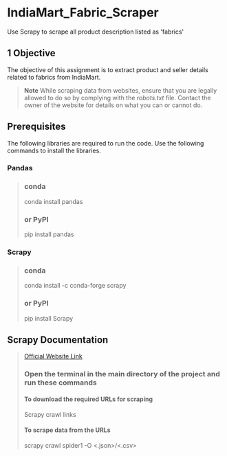 # IndiaMart_Fabric_Scraper
Use Scrapy to scrape all product description listed as 'fabrics'

## 1	Objective
The objective of this assignment is to extract product and seller details related to fabrics from IndiaMart. 

> **Note**
> While scraping data from websites, ensure that you are legally allowed to do so by complying with the *robots.txt* file. Contact the owner of the website for details on what you can or cannot do. 

## Prerequisites
The following libraries are required to run the code. Use the following commands to install the libraries.

### Pandas
> ### conda
> 
> conda install pandas
>
> ### or PyPI
> 
> pip install pandas

### Scrapy
> ### conda
> 
> conda install -c conda-forge scrapy
>
> ### or PyPI
> 
> pip install Scrapy

## Scrapy Documentation
> [Official Website Link]([https://www.example.com](https://docs.scrapy.org/en/latest/))
>
> ### Open the terminal in the main directory of the project and run these commands
> 
> #### To download the required URLs for scraping
>
> Scrapy crawl links
>
> #### To scrape data from the URLs
>
> scrapy crawl spider1 -O <filename><.json>/<.csv>

